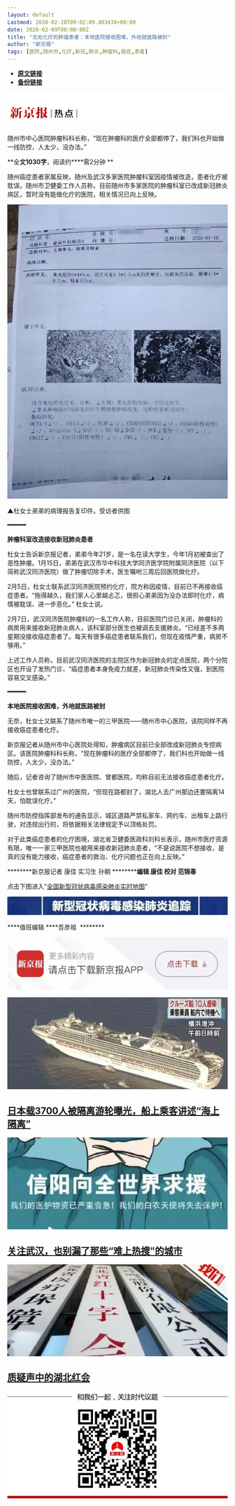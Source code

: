 ```yaml
---
layout: default
Lastmod: 2020-02-28T09:02:09.003438+00:00
date: 2020-02-09T00:00:00Z
title: "无处化疗的肿瘤患者：本地医院接收困难，外地就医路被封"
author: "新京报"
tags: [医院,随州市,化疗,新冠,肺炎,肿瘤科,癌症,患者]
---
```


* [**原文链接**](http://mp.weixin.qq.com/s?__biz=MzU2MzA2ODk3Nw==&mid=2247548519&idx=1&sn=ffa1ce5696e1cb61ea46f137ee613492&chksm=fc5d9739cb2a1e2fc4a50bdecd58b71f0d2954a1ed67f0df2ca7d1400baec9051b72017dd949#rd)
* [**备份链接**](http://archive.ph/NeD56)


![](/images/post/e0fc932d82bac336b3ecb036ae28d630.jpg)

随州市中心医院肿瘤科科长称，“现在肿瘤科的医疗全部都停了，我们科也开始做一线防控，人太少，没办法。” 

**全****文1030字****，阅读约****需2分钟 **

随州癌症患者家属反映，随州及武汉多家医院肿瘤科室因疫情被改造，患者化疗被耽误。随州市卫健委工作人员称，目前随州市多家医院的肿瘤科室已改成新冠肺炎病区，暂时没有能做化疗的医院，相关情况已向上反映。

![](/images/post/b5f926a58a70ffb1e28fa5e4430d0aa7.jpg)

▲杜女士弟弟的病理报告复印件。受访者供图  

**━━━━━**  

**肿瘤科室改造接收新冠肺炎患者**

杜女士告诉新京报记者，弟弟今年21岁，是一名在读大学生，今年1月初被查出了恶性肿瘤。1月15日，弟弟在武汉市华中科技大学同济医学院附属同济医院（以下简称武汉同济医院）做了肿瘤切除手术，医生嘱咐三周后回医院做化疗。

2月5日，杜女士联系武汉同济医院预约化疗，院方称因疫情，目前已不再接收癌症患者。“拖得越久，我们家人心里越忐忑，很担心弟弟因为没办法即时化疗，病情被耽误、进一步恶化。” 杜女士说。

2月7日，武汉同济医院肿瘤科的一名工作人称，目前医院门诊已关闭，肿瘤科的病房用来接收新冠肺炎病人，该科室部分医生也被调去支援肺炎。“已经差不多两星期没接收癌症患者了。每天有很多癌症患者联系我们，但现在疫情严重，病房不够用。”

上述工作人员称，目前武汉同济医院的主院区作为新冠肺炎的定点医院，两个分院区也开设了发热门诊，“癌症患者本身免疫力就差，新冠肺炎传染性又强，到医院容易交叉感染。”

**━━━━━**  

**本地医院接收困难，外地就医路被封**

无奈，杜女士又联系了随州市唯一的三甲医院——随州市中心医院，该院同样不再接收癌症患者化疗。

新京报记者从随州市中心医院处得知，肿瘤病区目前已全部改成新冠肺炎专控病区。该医院肿瘤科科长称，“现在肿瘤科的医疗全部都停了，我们科也开始做一线防控，人太少，没办法。”

随后，记者咨询了随州市中医医院、曾都医院，均称目前无法接收癌症患者化疗。

杜女士也曾联系过广州的医院，“但现在路都封了，湖北人去广州那边还要隔离14天，怕耽误化疗。”

随州市防控指挥部发布的通告显示，城区道路严禁私家车、网约车、出租车上路行驶，对违规出行的，将依据相关法律规定予以顶格处罚。

对于此类癌症患者的化疗困境，湖北省卫健委医政科刘科长表示，随州市医疗资源有限，唯一一家三甲医院也被用来接收新冠肺炎患者，“不是说医院不想接收，是真的没有能力接收，癌症患者的救治、化疗问题也正在向上反映。”

********新京报记者 康佳 实习生 孙朝 ****************编辑 康佳 校对 范锦春********

点击下图进入"[全国新型冠状病毒感染肺炎实时地图](https://m.bjnews.com.cn/zhuanti/2020feiyan/)"

[![](/images/post/870fd10b640b94a8eea321e49c99781f.jpg)](https://m.bjnews.com.cn/zhuanti/2020feiyan/)

****值班编辑 ****吾彦祖  ********  

[![](/images/post/09a36834030337336c8322173e65ce2d.jpg)](http://xjbapp.bjnews.com.cn/?qdid=1e)

[![](/images/post/a9fb0188b66c3d27b944baa45058893b.jpg)](http://mp.weixin.qq.com/s?__biz=MzU2MzA2ODk3Nw==&mid=2247547545&idx=1&sn=c2e3665d99a1a19bb2ef7ee2d06365a2&chksm=fc5d93c7cb2a1ad13c7b7201ce84493d33b59ba52eaefdab15435f4f17bfbe86f597190394b7&scene=21#wechat_redirect)

[**日本载3700人被隔离游轮曝光，船上乘客讲述“海上隔离”**](http://mp.weixin.qq.com/s?__biz=MzU2MzA2ODk3Nw==&mid=2247547545&idx=1&sn=c2e3665d99a1a19bb2ef7ee2d06365a2&chksm=fc5d93c7cb2a1ad13c7b7201ce84493d33b59ba52eaefdab15435f4f17bfbe86f597190394b7&scene=21#wechat_redirect)
---------------------------------------------------------------------------------------------------------------------------------------------------------------------------------------------------------------------------------------------------------

[![](/images/post/bc0133a118b5b3d34adb719bd4f21b09.jpg)](http://mp.weixin.qq.com/s?__biz=MzU2MzA2ODk3Nw==&mid=2247547823&idx=1&sn=632f7db3e4e432b679afd348fe0a0739&chksm=fc5d92f1cb2a1be7f5efdcfcaedbafa6a63c679f3f9b889ba237275e0fd01ea9852fc69f4668&scene=21#wechat_redirect)

[**关注武汉，也别漏了那些“难上热搜”的城市**](http://mp.weixin.qq.com/s?__biz=MzU2MzA2ODk3Nw==&mid=2247547823&idx=1&sn=632f7db3e4e432b679afd348fe0a0739&chksm=fc5d92f1cb2a1be7f5efdcfcaedbafa6a63c679f3f9b889ba237275e0fd01ea9852fc69f4668&scene=21#wechat_redirect)
-------------------------------------------------------------------------------------------------------------------------------------------------------------------------------------------------------------------------------------------------

[![](/images/post/76f3060efa0439b2a0856c4e87a0144c.jpg)](http://mp.weixin.qq.com/s?__biz=MzU2MzA2ODk3Nw==&mid=2247547203&idx=1&sn=d04153b75e66de7ae08c76f183dc89e6&chksm=fc5d901dcb2a190bb27cf16185d4df0dae263685d6e24ed6b1ba7c98fdc01950af44a7e46f38&scene=21#wechat_redirect)

[**质疑声中的湖北红会**](http://mp.weixin.qq.com/s?__biz=MzU2MzA2ODk3Nw==&mid=2247547203&idx=1&sn=d04153b75e66de7ae08c76f183dc89e6&chksm=fc5d901dcb2a190bb27cf16185d4df0dae263685d6e24ed6b1ba7c98fdc01950af44a7e46f38&scene=21#wechat_redirect)
--------------------------------------------------------------------------------------------------------------------------------------------------------------------------------------------------------------------------------------

![](/images/post/4e8f42094a1a63e0330a20b461fc84d3.jpg)

